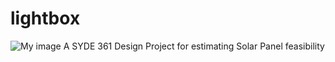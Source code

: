 # lightbox

![My image](vtsatskin.github.com/lightbox/logo.png)
A SYDE 361 Design Project for estimating Solar Panel feasibility
